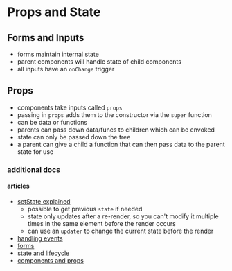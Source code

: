 # Props and State

## Forms and Inputs

- forms maintain internal state
- parent components will handle state of child components
- all inputs have an `onChange` trigger

## Props

- components take inputs called `props`
- passing in `props` adds them to the constructor via the `super` function
- can be data or functions
- parents can pass down data/funcs to children which can be envoked
- state can only be passed down the tree
- a parent can give a child a function that can then pass data to the parent state for use

### additional docs

#### articles

- [setState explained](https://css-tricks.com/understanding-react-setstate/)
  - possible to get previous `state` if needed
  - state only updates after a re-render, so you can't modify it multiple times in the same element before the render occurs
  - can use an `updater` to change the current state before the render
- [handling events](https://facebook.github.io/react/docs/handling-events.html)
- [forms](https://facebook.github.io/react/docs/forms.html)
- [state and lifecycle](https://facebook.github.io/react/docs/state-and-lifecycle.html)
- [components and props](https://facebook.github.io/react/docs/components-and-props.html)
